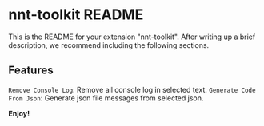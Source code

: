 # nnt-toolkit README

This is the README for your extension "nnt-toolkit". After writing up a brief description, we recommend including the following sections.

## Features

`Remove Console Log`: Remove all console log in selected text.
`Generate Code From Json`: Generate json file messages from selected json.

**Enjoy!**
